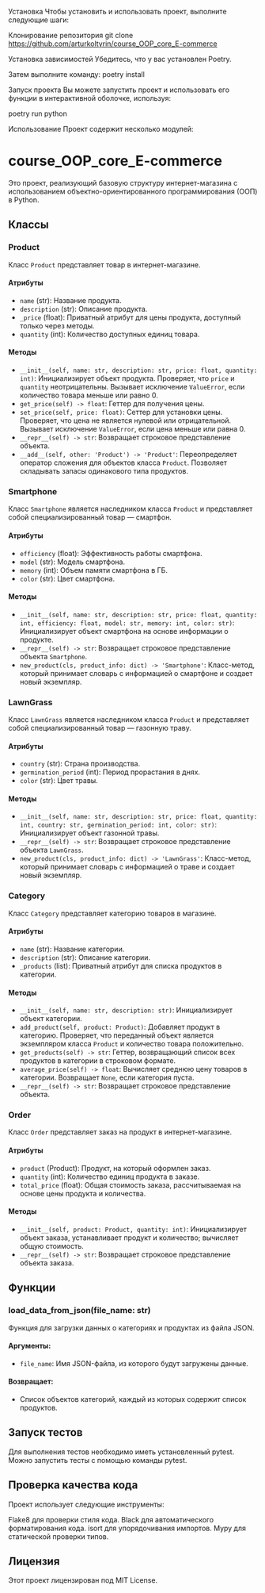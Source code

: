 Установка
Чтобы установить и использовать проект, выполните следующие шаги:

Клонирование репозитория
git clone https://github.com/arturkoltyrin/course_OOP_core_E-commerce

Установка зависимостей
Убедитесь, что у вас установлен Poetry.

Затем выполните команду: poetry install

Запуск проекта
Вы можете запустить проект и использовать его функции в интерактивной оболочке, используя:

poetry run python

Использование
Проект содержит несколько модулей:

# course_OOP_core_E-commerce

Это проект, реализующий базовую структуру интернет-магазина с использованием объектно-ориентированного программирования (ООП) в Python.

## Классы

### Product

Класс `Product` представляет товар в интернет-магазине.

#### Атрибуты

- `name` (str): Название продукта.
- `description` (str): Описание продукта.
- `_price` (float): Приватный атрибут для цены продукта, доступный только через методы.
- `quantity` (int): Количество доступных единиц товара.

#### Методы

- `__init__(self, name: str, description: str, price: float, quantity: int)`: Инициализирует объект продукта. Проверяет, что `price` и `quantity` неотрицательны.  Вызывает исключение `ValueError`, если количество товара меньше или равно 0.
- `get_price(self) -> float`: Геттер для получения цены.
- `set_price(self, price: float)`: Сеттер для установки цены. Проверяет, что цена не является нулевой или отрицательной. Вызывает исключение `ValueError`, если цена меньше или равна 0.
- `__repr__(self) -> str`: Возвращает строковое представление объекта.
- `__add__(self, other: 'Product') -> 'Product'`: Переопределяет оператор сложения для объектов класса `Product`. Позволяет складывать запасы одинакового типа продуктов.

### Smartphone

Класс `Smartphone` является наследником класса `Product` и представляет собой специализированный товар — смартфон.

#### Атрибуты

- `efficiency` (float): Эффективность работы смартфона.
- `model` (str): Модель смартфона.
- `memory` (int): Объем памяти смартфона в ГБ.
- `color` (str): Цвет смартфона.

#### Методы

- `__init__(self, name: str, description: str, price: float, quantity: int, efficiency: float, model: str, memory: int, color: str)`: Инициализирует объект смартфона на основе информации о продукте.
- `__repr__(self) -> str`: Возвращает строковое представление объекта `Smartphone`.
- `new_product(cls, product_info: dict) -> 'Smartphone'`: Класс-метод, который принимает словарь с информацией о смартфоне и создает новый экземпляр.

### LawnGrass

Класс `LawnGrass` является наследником класса `Product` и представляет собой специализированный товар — газонную траву.

#### Атрибуты

- `country` (str): Страна производства.
- `germination_period` (int): Период прорастания в днях.
- `color` (str): Цвет травы.

#### Методы

- `__init__(self, name: str, description: str, price: float, quantity: int, country: str, germination_period: int, color: str)`: Инициализирует объект газонной травы.
- `__repr__(self) -> str`: Возвращает строковое представление объекта `LawnGrass`.
- `new_product(cls, product_info: dict) -> 'LawnGrass'`: Класс-метод, который принимает словарь с информацией о траве и создает новый экземпляр.

### Category

Класс `Category` представляет категорию товаров в магазине.

#### Атрибуты

- `name` (str): Название категории.
- `description` (str): Описание категории.
- `_products` (list): Приватный атрибут для списка продуктов в категории.

#### Методы

- `__init__(self, name: str, description: str)`: Инициализирует объект категории.
- `add_product(self, product: Product)`: Добавляет продукт в категорию. Проверяет, что переданный объект является экземпляром класса `Product` и количество товара положительно.
- `get_products(self) -> str`: Геттер, возвращающий список всех продуктов в категории в строковом формате.
- `average_price(self) -> float`:  Вычисляет среднюю цену товаров в категории. Возвращает `None`, если категория пуста.
- `__repr__(self) -> str`: Возвращает строковое представление объекта.

### Order

Класс `Order` представляет заказ на продукт в интернет-магазине.

#### Атрибуты

- `product` (Product): Продукт, на который оформлен заказ.
- `quantity` (int): Количество единиц продукта в заказе.
- `total_price` (float): Общая стоимость заказа, рассчитываемая на основе цены продукта и количества.

#### Методы

- `__init__(self, product: Product, quantity: int)`: Инициализирует объект заказа, устанавливает продукт и количество; вычисляет общую стоимость.
- `__repr__(self) -> str`: Возвращает строковое представление объекта заказа.

## Функции

### load_data_from_json(file_name: str)

Функция для загрузки данных о категориях и продуктах из файла JSON. 

#### Аргументы:
- `file_name`: Имя JSON-файла, из которого будут загружены данные.

#### Возвращает:
- Список объектов категорий, каждый из которых содержит список продуктов.

## Запуск тестов
Для выполнения тестов необходимо иметь установленный pytest. Можно запустить тесты с помощью команды pytest.

## Проверка качества кода
Проект использует следующие инструменты:

Flake8 для проверки стиля кода.
Black для автоматического форматирования кода.
isort для упорядочивания импортов.
Mypy для статической проверки типов.

## Лицензия
Этот проект лицензирован под MIT License.